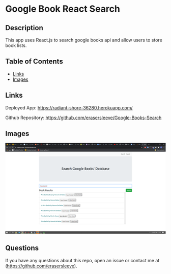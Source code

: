 # Google Book React Search
  ## Description
  This app uses React.js to search google books api and allow users to store book lists.
  ## Table of Contents
  *  [Links](#Links)
  *  [Images](#Images)

  ## Links
  Deployed App: https://radiant-shore-36280.herokuapp.com/

  Github Repository: https://github.com/erasersleeve/Google-Books-Search
  
  ## Images 
![1](https://github.com/erasersleeve/Google-Books-Search/blob/master/client/public/assets/Capture%20d%E2%80%99%C3%A9cran%20(58).png)


  ## Questions
  If you have any questions about this repo, open an issue or contact me at (https://github.com/erasersleeve).
  
